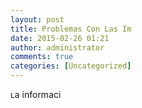 ```yaml
---
layout: post
title: Problemas Con Las Im
date: 2015-02-26 01:21
author: administrator
comments: true
categories: [Uncategorized]
---
```

ʟa informaci
